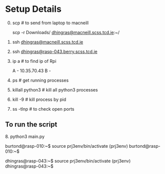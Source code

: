 # Setup Details

0. scp <from> <to> # to send from laptop to macneill

   scp -r Downloads/<foldername> dhingras@macneill.scss.tcd.ie:~/

1. ssh dhingras@macneill.scss.tcd.ie

2. ssh dhingras@rasp-043.berry.scss.tcd.ie



3. ip a    # to find ip of Rpi

   A - 10.35.70.43
   B - 


4. ps # get running processes

5. killall python3 # kill all python3 processes

6. kill -9 <pid> # kill process by pid

7. ss -tlnp # to check open ports


## To run the script
<open folder location>
8. python3 main.py 

burtond@rasp-010:~$ source prj3env/bin/activate
(prj3env) burtond@rasp-010:~$

dhingras@rasp-043:~$ source prj3env/bin/activate
(prj3env) dhingras@rasp-043:~$
